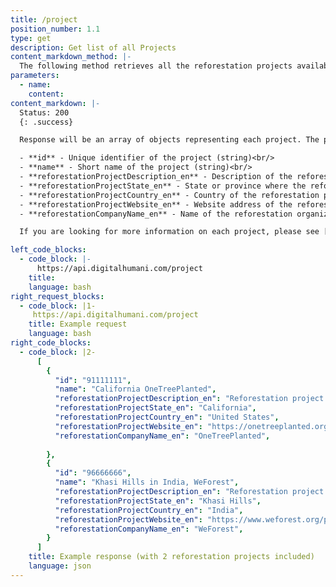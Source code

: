 ```yaml
---
title: /project
position_number: 1.1
type: get
description: Get list of all Projects
content_markdown_method: |-
  The following method retrieves all the reforestation projects available.  The complete list of available projects is listed in the Appendix&nbsp;1.
parameters:
  - name:
    content:
content_markdown: |-
  Status: 200
  {: .success}

  Response will be an array of objects representing each project. The projects have the following attributes:

  - **id** - Unique identifier of the project (string)<br/>
  - **name** - Short name of the project (string)<br/>
  - **reforestationProjectDescription_en** - Description of the reforestation project (string)<br/>
  - **reforestationProjectState_en** - State or province where the reforestation project is located (string)<br/>
  - **reforestationProjectCountry_en** - Country of the reforestation project (string)<br/>
  - **reforestationProjectWebsite_en** - Website address of the reforestation project (string)<br/>
  - **reforestationCompanyName_en** - Name of the reforestation organization managing the project (string)<br/>

  If you are looking for more information on each project, please see [`GET /project/:id`](#apiproject_get). Note that `_en` indicates the English language version of the attributes

left_code_blocks:
  - code_block: |-
      https://api.digitalhumani.com/project
    title:
    language: bash
right_request_blocks:
  - code_block: |1-
     https://api.digitalhumani.com/project
    title: Example request
    language: bash
right_code_blocks:
  - code_block: |2-
      [
        { 
          "id": "91111111",
          "name": "California OneTreePlanted",
          "reforestationProjectDescription_en": "Reforestation project in California, United States",
          "reforestationProjectState_en": "California",
          "reforestationProjectCountry_en": "United States",
          "reforestationProjectWebsite_en": "https://onetreeplanted.org/united-states/products/california-forests",
          "reforestationCompanyName_en": "OneTreePlanted",
          
        },
        {
          "id": "96666666",
          "name": "Khasi Hills in India, WeForest",
          "reforestationProjectDescription_en": "Reforestation project in the Khasi Hills in India",
          "reforestationProjectState_en": "Khasi Hills",
          "reforestationProjectCountry_en": "India",
          "reforestationProjectWebsite_en": "https://www.weforest.org/project/india-khasi-hills",
          "reforestationCompanyName_en": "WeForest",
        }
      ]
    title: Example response (with 2 reforestation projects included)
    language: json
---
```

